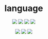 <div align="center">
  <h1>language</h1>

<a><img src="https://img.shields.io/badge/HTML5-FF7F00?style=flat-square&logo=HTML5&logoColor=white"/></a>
<a><img src="https://img.shields.io/badge/CSS3-lightblue?style=flat-square&logo=CSS3&logoColor=white"/></a>
<a><img src="https://img.shields.io/badge/C-green?style=flat-square&logo=C&logoColor=white"/></a>
<a><img src="https://img.shields.io/badge/Python-blue?style=flat-square&logo=Python&logoColor=white"/></a>

<a><img src="https://img.shields.io/badge/JavaScript-ffe900?style=flat-square&logo=javascript&logoColor=white"/></a>
<a><img src="https://img.shields.io/badge/Java-red?style=flat-square&logo=Java&logoColor=white"/></a>
<a><img src="https://img.shields.io/badge/CSS3-blue?style=flat-square&logo=CSS3&logoColor=white"/></a>
</div>
